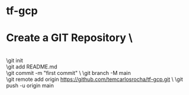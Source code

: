 # tf-gcp

# Create a GIT Repository \
\
\git init \
\git add README.md \
\git commit -m "first commit" \ 
\git branch -M main \
\git remote add origin https://github.com/temcarlosrocha/tf-gcp.git \ 
\git push -u origin main
